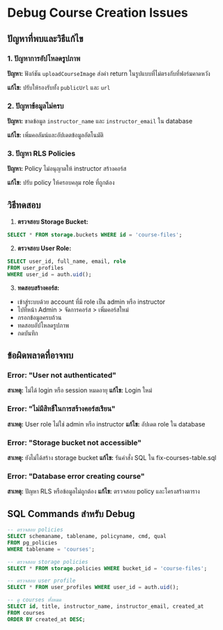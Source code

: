 # Debug Course Creation Issues

## ปัญหาที่พบและวิธีแก้ไข

### 1. ปัญหาการอัปโหลดรูปภาพ
**ปัญหา:** ฟังก์ชัน `uploadCourseImage` ส่งค่า return ในรูปแบบที่ไม่ตรงกับที่ฟอร์มคาดหวัง

**แก้ไข:** ปรับให้รองรับทั้ง `publicUrl` และ `url`

### 2. ปัญหาข้อมูลไม่ครบ
**ปัญหา:** ขาดข้อมูล `instructor_name` และ `instructor_email` ใน database

**แก้ไข:** เพิ่มคอลัมน์และอัปเดตข้อมูลอัตโนมัติ

### 3. ปัญหา RLS Policies
**ปัญหา:** Policy ไม่อนุญาตให้ instructor สร้างคอร์ส

**แก้ไข:** ปรับ policy ให้ครอบคลุม role ที่ถูกต้อง

## วิธีทดสอบ

1. **ตรวจสอบ Storage Bucket:**
```sql
SELECT * FROM storage.buckets WHERE id = 'course-files';
```

2. **ตรวจสอบ User Role:**
```sql
SELECT user_id, full_name, email, role 
FROM user_profiles 
WHERE user_id = auth.uid();
```

3. **ทดสอบสร้างคอร์ส:**
- เข้าสู่ระบบด้วย account ที่มี role เป็น admin หรือ instructor
- ไปที่หน้า Admin > จัดการคอร์ส > เพิ่มคอร์สใหม่
- กรอกข้อมูลครบถ้วน
- ทดสอบอัปโหลดรูปภาพ
- กดบันทึก

## ข้อผิดพลาดที่อาจพบ

### Error: "User not authenticated"
**สาเหตุ:** ไม่ได้ login หรือ session หมดอายุ
**แก้ไข:** Login ใหม่

### Error: "ไม่มีสิทธิ์ในการสร้างคอร์สเรียน"
**สาเหตุ:** User role ไม่ใช่ admin หรือ instructor
**แก้ไข:** อัปเดต role ใน database

### Error: "Storage bucket not accessible"
**สาเหตุ:** ยังไม่ได้สร้าง storage bucket
**แก้ไข:** รันคำสั่ง SQL ใน fix-courses-table.sql

### Error: "Database error creating course"
**สาเหตุ:** ปัญหา RLS หรือข้อมูลไม่ถูกต้อง
**แก้ไข:** ตรวจสอบ policy และโครงสร้างตาราง

## SQL Commands สำหรับ Debug

```sql
-- ตรวจสอบ policies
SELECT schemaname, tablename, policyname, cmd, qual 
FROM pg_policies 
WHERE tablename = 'courses';

-- ตรวจสอบ storage policies
SELECT * FROM storage.policies WHERE bucket_id = 'course-files';

-- ตรวจสอบ user profile
SELECT * FROM user_profiles WHERE user_id = auth.uid();

-- ดู courses ทั้งหมด
SELECT id, title, instructor_name, instructor_email, created_at 
FROM courses 
ORDER BY created_at DESC;
```